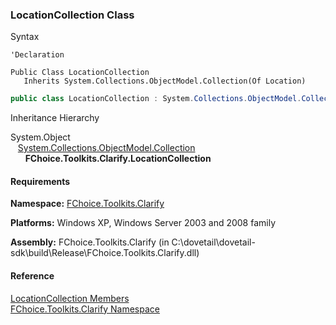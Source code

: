 ﻿### LocationCollection Class

Syntax

```vbnet
'Declaration

Public Class LocationCollection 
   Inherits System.Collections.ObjectModel.Collection(Of Location)
```

```csharp
public class LocationCollection : System.Collections.ObjectModel.Collection<Location> 
```

Inheritance Hierarchy

System.Object  
   [System.Collections.ObjectModel.Collection<T>](#)  
      **FChoice.Toolkits.Clarify.LocationCollection**  

#### Requirements

**Namespace:** [FChoice.Toolkits.Clarify](FChoice.Toolkits.Clarify~FChoice.Toolkits.Clarify_namespace.md)

**Platforms:** Windows XP, Windows Server 2003 and 2008 family

**Assembly:** FChoice.Toolkits.Clarify (in C:\\dovetail\\dovetail-sdk\\build\\Release\\FChoice.Toolkits.Clarify.dll)

#### Reference

[LocationCollection Members](FChoice.Toolkits.Clarify~FChoice.Toolkits.Clarify.LocationCollection_members.md)  
[FChoice.Toolkits.Clarify Namespace](FChoice.Toolkits.Clarify~FChoice.Toolkits.Clarify_namespace.md)